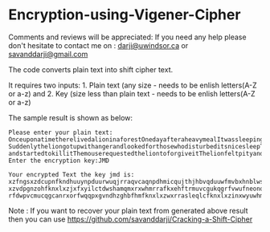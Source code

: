 # Encryption-using-Vigener-Cipher
Comments and reviews will be appreciated: If you need any help please don't hesitate to contact me on : darji@uwindsor.ca or savanddarji@gmail.com

The code converts plain text into shift cipher text.

It requires two inputs: 1. Plain text (any size - needs to be enlish letters(A-Z or a-z) and 2. Key (size less than plain text - needs to be enlish letters(A-Z or a-z)

The sample result is shown as below:

    Please enter your plain text:                                                                                                             OnceuponatimetherelivedalioninaforestOnedayafteraheavymealItwassleepingunderatreeAfterawhiletherecameamouseanditstarttoplayonthelion       SuddenlytheliongotupwithangerandlookedforthosewhodisturbeditsnicesleepThenitsawasmallmousestandingtremblingwithfearThelionjumpedonit       andstartedtokillitThemouserequestedtheliontoforgiveitThelionfeltpityandleftitThemouseranaway
    Enter the encryption key:JMD

    Your encrypted Text the key jmd is:
    xzfngsxzdcupnfkndhuuynpduurwuqjrraqvcaqnpdhmicqujthjhbvqduuwfmvbxhnblwsxwphamwaqhjrwnddftluqwqqunodvqdvaxbqdwplcewjdwnpwxbojkrwfknxl       xzvdpgnzohfknxlxzjxfxyilctdwshamqmxrxwhmrrafkxehftrmuvcgukqgrfvwufneonqscthwuwbmzjepjxovaxbqvcmqmuqpfunyeuuqpilctinmucthuurwvxvbhmaq       rfdwpvcmucqgcanrxorfwqqpxgvndhzghbfhmfknxlxzwxrrasleqlcfknxlxzinxwyuwhmqmxhoflcfknyrdehamqjidh

Note : If you want to recover your plain text from generated above result then you can use https://github.com/savanddarji/Cracking-a-Shift-Cipher
